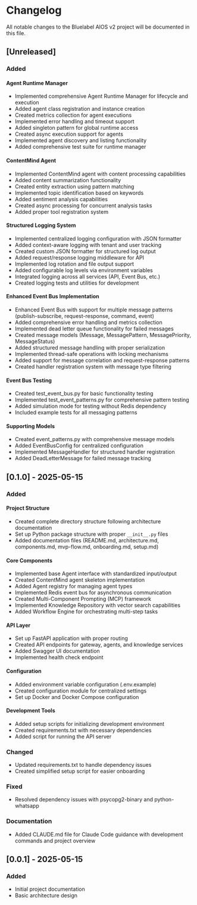 # Changelog

All notable changes to the Bluelabel AIOS v2 project will be documented in this file.

## [Unreleased]

### Added

#### Agent Runtime Manager
- Implemented comprehensive Agent Runtime Manager for lifecycle and execution
- Added agent class registration and instance creation
- Created metrics collection for agent executions
- Implemented error handling and timeout support
- Added singleton pattern for global runtime access
- Created async execution support for agents
- Implemented agent discovery and listing functionality
- Added comprehensive test suite for runtime manager

#### ContentMind Agent
- Implemented ContentMind agent with content processing capabilities
- Added content summarization functionality
- Created entity extraction using pattern matching
- Implemented topic identification based on keywords
- Added sentiment analysis capabilities
- Created async processing for concurrent analysis tasks
- Added proper tool registration system

#### Structured Logging System
- Implemented centralized logging configuration with JSON formatter
- Added context-aware logging with tenant and user tracking
- Created custom JSON formatter for structured log output
- Added request/response logging middleware for API
- Implemented log rotation and file output support
- Added configurable log levels via environment variables
- Integrated logging across all services (API, Event Bus, etc.)
- Created logging tests and utilities for development

#### Enhanced Event Bus Implementation
- Enhanced Event Bus with support for multiple message patterns (publish-subscribe, request-response, command, event)
- Added comprehensive error handling and metrics collection
- Implemented dead letter queue functionality for failed messages
- Created message models (Message, MessagePattern, MessagePriority, MessageStatus)
- Added structured message handling with proper serialization
- Implemented thread-safe operations with locking mechanisms
- Added support for message correlation and request-response patterns
- Created handler registration system with message type filtering

#### Event Bus Testing
- Created test_event_bus.py for basic functionality testing
- Implemented test_event_patterns.py for comprehensive pattern testing
- Added simulation mode for testing without Redis dependency
- Included example tests for all messaging patterns

#### Supporting Models
- Created event_patterns.py with comprehensive message models
- Added EventBusConfig for centralized configuration
- Implemented MessageHandler for structured handler registration
- Added DeadLetterMessage for failed message tracking

## [0.1.0] - 2025-05-15

### Added

#### Project Structure
- Created complete directory structure following architecture documentation
- Set up Python package structure with proper `__init__.py` files
- Added documentation files (README.md, architecture.md, components.md, mvp-flow.md, onboarding.md, setup.md)

#### Core Components
- Implemented base Agent interface with standardized input/output
- Created ContentMind agent skeleton implementation
- Added Agent registry for managing agent types
- Implemented Redis event bus for asynchronous communication
- Created Multi-Component Prompting (MCP) framework
- Implemented Knowledge Repository with vector search capabilities
- Added Workflow Engine for orchestrating multi-step tasks

#### API Layer
- Set up FastAPI application with proper routing
- Created API endpoints for gateway, agents, and knowledge services
- Added Swagger UI documentation
- Implemented health check endpoint

#### Configuration
- Added environment variable configuration (.env.example)
- Created configuration module for centralized settings
- Set up Docker and Docker Compose configuration

#### Development Tools
- Added setup scripts for initializing development environment
- Created requirements.txt with necessary dependencies
- Added script for running the API server

### Changed
- Updated requirements.txt to handle dependency issues
- Created simplified setup script for easier onboarding

### Fixed
- Resolved dependency issues with psycopg2-binary and python-whatsapp

### Documentation
- Added CLAUDE.md file for Claude Code guidance with development commands and project overview

## [0.0.1] - 2025-05-15

### Added
- Initial project documentation
- Basic architecture design
